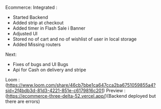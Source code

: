 Ecommerce:
Integrated :

- Started Backend
- Added strip at checkout
- Added timer in Flash Sale i Banner
- Adjusted UI
- Stored no of cart and no of wishlist of user in local storage
- Added Missing routers

Next:

- Fixes of bugs and UI Bugs
- Api for Cash on delivery and stripe

Loom : (https://www.loom.com/share/46cb7bbe1ca647cca2ba6751059855a4?sid=2f4bdb3d-81d3-4221-851e-c6179816c201)
Preview : (https://ecommerce-three-delta-52.vercel.app/)(Backend deployed but there are errors)
